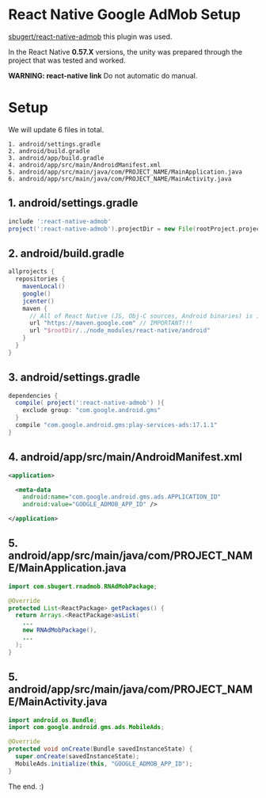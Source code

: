 # React Native Google AdMob Setup

[sbugert/react-native-admob](https://github.com/sbugert/react-native-admob) this plugin was used.

In the React Native **0.57.X** versions, the unity was prepared through the project that was tested and worked.

**WARNING: react-native link** Do not automatic do manual.

# Setup

We will update 6 files in total.

```
1. android/settings.gradle
2. android/build.gradle
3. android/app/build.gradle
4. android/app/src/main/AndroidManifest.xml
5. android/app/src/main/java/com/PROJECT_NAME/MainApplication.java
6. android/app/src/main/java/com/PROJECT_NAME/MainActivity.java
```

## 1. android/settings.gradle

```gradle
include ':react-native-admob'
project(':react-native-admob').projectDir = new File(rootProject.projectDir, '../node_modules/react-native-admob/android')
```

## 2. android/build.gradle

```gradle
allprojects {
  repositories {
    mavenLocal()
    google()
    jcenter()
    maven {
      // All of React Native (JS, Obj-C sources, Android binaries) is installed from npm
      url "https://maven.google.com" // IMPORTANT!!!
      url "$rootDir/../node_modules/react-native/android"
    }
  }
}
```

## 3. android/settings.gradle

```gradle
dependencies {
  compile( project(':react-native-admob') ){
    exclude group: "com.google.android.gms"
  }
  compile "com.google.android.gms:play-services-ads:17.1.1"
}
```

## 4. android/app/src/main/AndroidManifest.xml

```xml
<application>

  <meta-data
    android:name="com.google.android.gms.ads.APPLICATION_ID"
    android:value="GOOGLE_ADMOB_APP_ID" />

</application>
```

## 5. android/app/src/main/java/com/PROJECT_NAME/MainApplication.java

```java
import com.sbugert.rnadmob.RNAdMobPackage;

@Override
protected List<ReactPackage> getPackages() {
  return Arrays.<ReactPackage>asList(
    ...
    new RNAdMobPackage(),
    ...
  );
}
```

## 5. android/app/src/main/java/com/PROJECT_NAME/MainActivity.java

```java
import android.os.Bundle;
import com.google.android.gms.ads.MobileAds;

@Override
protected void onCreate(Bundle savedInstanceState) {
  super.onCreate(savedInstanceState);
  MobileAds.initialize(this, "GOOGLE_ADMOB_APP_ID");
}
```

The end. :)